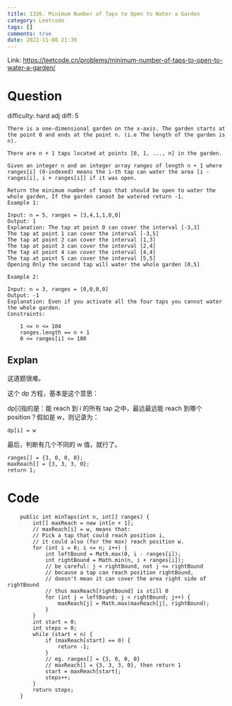 ```yaml
---
title: 1326. Minimum Number of Taps to Open to Water a Garden
category: Leetcode
tags: []
comments: true
date: 2022-11-08 21:39
---
```



Link: https://leetcode.cn/problems/minimum-number-of-taps-to-open-to-water-a-garden/

# Question

difficulty: hard
adj diff: 5

    There is a one-dimensional garden on the x-axis. The garden starts at the point 0 and ends at the point n. (i.e The length of the garden is n).

    There are n + 1 taps located at points [0, 1, ..., n] in the garden.

    Given an integer n and an integer array ranges of length n + 1 where ranges[i] (0-indexed) means the i-th tap can water the area [i - ranges[i], i + ranges[i]] if it was open.

    Return the minimum number of taps that should be open to water the whole garden, If the garden cannot be watered return -1.
    Example 1:

    Input: n = 5, ranges = [3,4,1,1,0,0]
    Output: 1
    Explanation: The tap at point 0 can cover the interval [-3,3]
    The tap at point 1 can cover the interval [-3,5]
    The tap at point 2 can cover the interval [1,3]
    The tap at point 3 can cover the interval [2,4]
    The tap at point 4 can cover the interval [4,4]
    The tap at point 5 can cover the interval [5,5]
    Opening Only the second tap will water the whole garden [0,5]

    Example 2:

    Input: n = 3, ranges = [0,0,0,0]
    Output: -1
    Explanation: Even if you activate all the four taps you cannot water the whole garden.
    Constraints:

    	1 <= n <= 104
    	ranges.length == n + 1
    	0 <= ranges[i] <= 100

## Explan

这道题很难。

这个 dp 方程，基本是这个意思：

dp[i]指的是：能 reach 到 i 的所有 tap 之中，最远最远能 reach 到哪个 position？假如是 w，则记录为：

    dp[i] = w

最后，判断有几个不同的 w 值，就行了。

    ranges[] = {3, 0, 0, 0};
    maxReach[] = {3, 3, 3, 0};
    return 1;

# Code

```
    public int minTaps(int n, int[] ranges) {
        int[] maxReach = new int[n + 1];
        // maxReach[i] = w, means that:
        // Pick a tap that could reach position i,
        // it could also (for the max) reach position w.
        for (int i = 0; i <= n; i++) {
            int leftBound = Math.max(0, i - ranges[i]);
            int rightBound = Math.min(n, i + ranges[i]);
            // be careful: j < rightBound, not j <= rightBound
            // because a tap can reach position rightBound,
            // doesn't mean it can cover the area right side of rightBound
            // thus maxReach[rightBound] is still 0
            for (int j = leftBound; j < rightBound; j++) {
                maxReach[j] = Math.max(maxReach[j], rightBound);
            }
        }
        int start = 0;
        int steps = 0;
        while (start < n) {
            if (maxReach[start] == 0) {
                return -1;
            }
            // eg. ranges[] = {3, 0, 0, 0}
            // maxReach[] = {3, 3, 3, 0}, then return 1
            start = maxReach[start];
            steps++;
        }
        return steps;
    }
```
